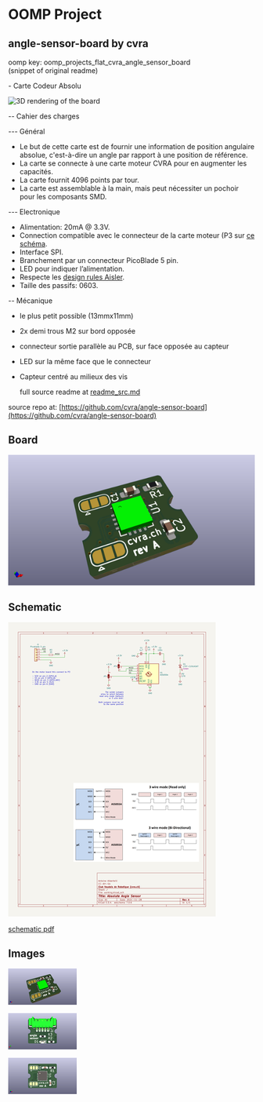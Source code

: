 # OOMP Project  
## angle-sensor-board  by cvra  
  
oomp key: oomp_projects_flat_cvra_angle_sensor_board  
(snippet of original readme)  
  
﻿- Carte Codeur Absolu  
  
![3D rendering of the board](overview.png)  
  
-- Cahier des charges  
  
--- Général  
  
* Le but de cette carte est de fournir une information de position angulaire absolue, c'est-à-dire un angle par rapport à une position de référence.  
* La carte se connecte à une carte moteur CVRA pour en augmenter les capacités.  
* La carte fournit 4096 points par tour.  
* La carte est assemblable à la main, mais peut nécessiter un pochoir pour les composants SMD.  
  
--- Electronique  
  
* Alimentation: 20mA @ 3.3V.  
* Connection compatible avec le connecteur de la carte moteur (P3 sur [ce schéma](https://github.com/cvra/motor-control-board/raw/revA/Moteur.pdf).  
* Interface SPI.  
* Branchement par un connecteur PicoBlade 5 pin.  
* LED pour indiquer l’alimentation.  
* Respecte les [design rules Aisler](https://aisler.net/help/design-rules-and-specifications/design-rules).  
* Taille des passifs: 0603.  
  
-- Mécanique  
  
* le plus petit possible (13mmx11mm)  
* 2x demi trous M2 sur bord opposée  
* connecteur sortie parallèle au PCB, sur face opposée au capteur  
* LED sur la même face que le connecteur  
* Capteur centré au milieux des vis  
  
  full source readme at [readme_src.md](readme_src.md)  
  
source repo at: [https://github.com/cvra/angle-sensor-board](https://github.com/cvra/angle-sensor-board)  
## Board  
  
[![working_3d.png](working_3d_600.png)](working_3d.png)  
## Schematic  
  
[![working_schematic.png](working_schematic_600.png)](working_schematic.png)  
  
[schematic pdf](working_schematic.pdf)  
## Images  
  
[![working_3d.png](working_3d_140.png)](working_3d.png)  
  
[![working_3d_back.png](working_3d_back_140.png)](working_3d_back.png)  
  
[![working_3d_front.png](working_3d_front_140.png)](working_3d_front.png)  
